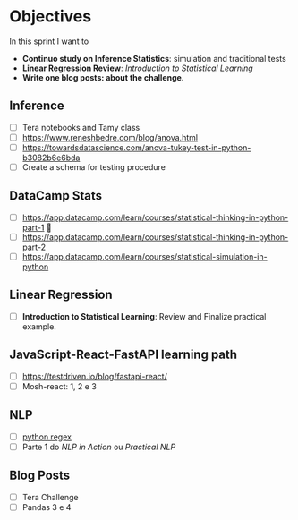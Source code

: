 # Objectives

In this sprint I want to
- **Continuo study on Inference Statistics**: simulation and traditional tests
- **Linear Regression Review**: *Introduction to Statistical Learning*
- **Write one blog posts: about the challenge.**


## Inference
- [ ] Tera notebooks and Tamy class
- [ ] https://www.reneshbedre.com/blog/anova.html
- [ ] https://towardsdatascience.com/anova-tukey-test-in-python-b3082b6e6bda
- [ ] Create a schema for testing procedure

## DataCamp Stats
- [ ] https://app.datacamp.com/learn/courses/statistical-thinking-in-python-part-1 🚨
- [ ] https://app.datacamp.com/learn/courses/statistical-thinking-in-python-part-2
- [ ] https://app.datacamp.com/learn/courses/statistical-simulation-in-python

## Linear Regression
- [ ] **Introduction to Statistical Learning**: Review and Finalize practical example.

## JavaScript-React-FastAPI learning path
- [ ] https://testdriven.io/blog/fastapi-react/
- [ ] Mosh-react: 1, 2 e 3

## NLP
- [ ] [python regex](https://www.youtube.com/watch?v=K8L6KVGG-7o)
- [ ] Parte 1 do *NLP in Action* ou *Practical NLP*

## Blog Posts
- [ ] Tera Challenge
- [ ] Pandas 3 e 4